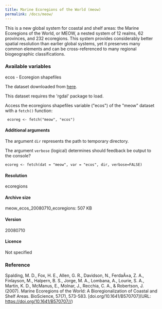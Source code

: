 ```yaml
---
title: Marine Ecoregions of the World (meow)
permalink: /docs/meow/
---
```

This is a new global system for coastal and shelf areas: the Marine Ecoregions of the World, or MEOW, a nested system of 12 realms, 62 provinces, and 232 ecoregions. This system provides considerably better spatial resolution than earlier global systems, yet it preserves many common elements and can be cross-referenced to many regional biogeographic classifications. 



### Available variables 

ecos - Ecoregion shapefiles

The dataset downloaded from [here](https://www.worldwildlife.org/publications/marine-ecoregions-of-the-world-a-bioregionalization-of-coastal-and-shelf-areas).

This dataset requires the 'rgdal' package to load.

Access the ecoregions shapefiles variable ("ecos") of the "meow" dataset with a `fetch()` function:

```{r}
 ecoreg <- fetch("meow", "ecos")

```
#### Additional arguments

The argument `dir` represents the path to temporary directory. 

The argument `verbose` (logical) determines should feedback be output to the console?

```{r}
ecoreg <- fetch(dat = "meow", var = "ecos", dir, verbose=FALSE)

```

#### Resolution 

ecoregions



#### Archive size

meow_ecos_20080710_ecoregions: 507 KB

#### Version

20080710

#### Licence


Not specified


### Reference

Spalding, M. D., Fox, H. E., Allen, G. R., Davidson, N., FerdaÃ±a, Z. A., Finlayson, M., Halpern, B. S., Jorge, M. A., Lombana, A., Lourie, S. A., Martin, K. D., McManus, E., Molnar, J., Recchia, C. A., & Robertson, J. (2007). Marine Ecoregions of the World: A Bioregionalization of Coastal and Shelf Areas. BioScience, 57(7), 573-583. [doi.org/10.1641/B570707](URL: https://doi.org/10.1641/B570707//)


